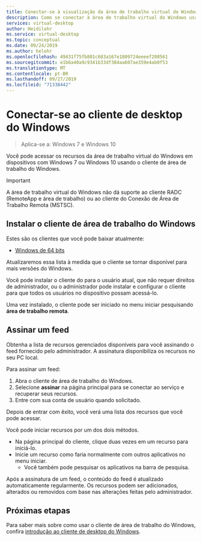 ```yaml
---
title: Conectar-se à visualização da área de trabalho virtual do Windows do Windows 10 ou Windows 7 – Azure
description: Como se conectar à área de trabalho virtual do Windows usando o cliente de área de trabalho do Windows.
services: virtual-desktop
author: Heidilohr
ms.service: virtual-desktop
ms.topic: conceptual
ms.date: 09/24/2019
ms.author: helohr
ms.openlocfilehash: 49431f75fb801c683a167e1809724eeeef208561
ms.sourcegitcommit: e1b6a40a9c9341b33df384aa607ae359e4ab0f53
ms.translationtype: MT
ms.contentlocale: pt-BR
ms.lasthandoff: 09/27/2019
ms.locfileid: "71338442"
---
```

# <a name="connect-with-the-windows-desktop-client"></a>Conectar-se ao cliente de desktop do Windows

> Aplica-se a: Windows 7 e Windows 10

Você pode acessar os recursos da área de trabalho virtual do Windows em dispositivos com Windows 7 ou Windows 10 usando o cliente de área de trabalho do Windows.

> [!IMPORTANT]
> A área de trabalho virtual do Windows não dá suporte ao cliente RADC (RemoteApp e área de trabalho) ou ao cliente do Conexão de Área de Trabalho Remota (MSTSC).

## <a name="install-the-windows-desktop-client"></a>Instalar o cliente de área de trabalho do Windows

Estes são os clientes que você pode baixar atualmente:

- [Windows de 64 bits](https://go.microsoft.com/fwlink/?linkid=2068602)

Atualizaremos essa lista à medida que o cliente se tornar disponível para mais versões do Windows.

Você pode instalar o cliente do para o usuário atual, que não requer direitos de administrador, ou o administrador pode instalar e configurar o cliente para que todos os usuários no dispositivo possam acessá-lo.

Uma vez instalado, o cliente pode ser iniciado no menu iniciar pesquisando **área de trabalho remota**.

## <a name="subscribe-to-a-feed"></a>Assinar um feed

Obtenha a lista de recursos gerenciados disponíveis para você assinando o feed fornecido pelo administrador. A assinatura disponibiliza os recursos no seu PC local.

Para assinar um feed:

1. Abra o cliente de área de trabalho do Windows.
2. Selecione **assinar** na página principal para se conectar ao serviço e recuperar seus recursos.
3. Entre com sua conta de usuário quando solicitado.

Depois de entrar com êxito, você verá uma lista dos recursos que você pode acessar.

Você pode iniciar recursos por um dos dois métodos.

- Na página principal do cliente, clique duas vezes em um recurso para iniciá-lo.
- Inicie um recurso como faria normalmente com outros aplicativos no menu iniciar.
  - Você também pode pesquisar os aplicativos na barra de pesquisa.

Após a assinatura de um feed, o conteúdo do feed é atualizado automaticamente regularmente. Os recursos podem ser adicionados, alterados ou removidos com base nas alterações feitas pelo administrador.

## <a name="next-steps"></a>Próximas etapas

Para saber mais sobre como usar o cliente de área de trabalho do Windows, confira [introdução ao cliente de desktop do Windows](https://docs.microsoft.com/windows-server/remote/remote-desktop-services/clients/windowsdesktop).
